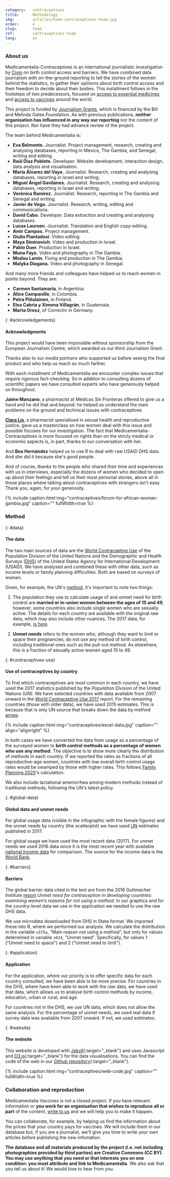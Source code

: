 ```yaml
---
category:   contraceptives
title:      Methodology
img:        articles/home-contraceptives-team.jpg
order:      4
slug:       team
ref:        contraceptives-team
lang:       en
---
```


<div class="container page-content" markdown="1">
<div class="page-content-container" markdown="1">

### About us

Medicamentalia-Contraceptives is an international journalistic investigation by [Civio](www.civio.es) on birth control access and barriers. We have combined data journalism with on-the-ground reporting to tell the stories of the women behind the statistics, to gather their opinions about birth control access and their freedom to decide about their bodies. This installment follows in the footsteps of two predecessors, focused on [access to essential medicines](https://medicamentalia.org/access/) and [access to vaccines](https://medicamentalia.org/vaccines/) around the world.

This project is funded by [Journalism Grants](https://journalismgrants.org/), which is financed by the Bill and Melinda Gates Foundation. As with previous publications, **neither organisation has influenced in any way our reporting** nor the content of this project. Nor have they had advance review of the project. 

The team behind Medicamentalia is:

+ **Eva Belmonte.** Journalist. Project management, research, creating and analysing databases, reporting in Mexico, The Gambia, and Senegal, writing and editing.
+ **Raúl Díaz Poblete.** Developer. Website development, interaction design, data analysis and visualisation.
+ **María Álvarez del Vayo.** Journalist. Research, creating and analysing databases, reporting in Israel and writing.
+ **Miguel Ángel Gavilanes.** Journalist. Research, creating and analysing databases, reporting in Israel and writing.
+ **Verónica Ramírez.** Journalist. Research, reporting in The Gambia and Senegal and writing.
+ **Javier de Vega.** Journalist. Research, writing, editing and communications.
+ **David Cabo.** Developer. Data extraction and creating and analysing databases.
+ **Lucas Laursen.** Journalist. Translation and English copy-editing.
+ **Amir Campos.** Project management.
+ **Giulio Piantadosi**. Video editing.
+ **Maya Siminovich.** Video and production in Israel.
+ **Pablo Duer.** Production in Israel.
+ **Muna Faye.** Video and photography in The Gambia. 
+ **Modou Lamin.** Fixing and production in The Gambia.
+ **Malyka Diagana.** Video and photography in Senegal.


And many more friends and colleagues have helped us to reach women in points beyond. They are:

+ **Carmen Santamaría**, in Argentina.
+ **Alice Campanille**, in Colombia.
+ **Petra Piitulainen**, in Finland.
+ **Elsa Cabria y Ximena Villagrán**, in Guatemala.
+ **Marta Orosz**, of Correctiv in Germany.


{: #acknowledgements}
#### Acknowledgments

This project would have been impossible without sponsorship from the European Journalism Centre, which awarded us our third Journalism Grant.

Thanks also to our *media partners* who supported us before seeing the final product and who help us reach so much farther.

With each installment of Medicamentalia we encounter complex issues that require rigorous fact-checking. So in addition to consulting dozens of scientific papers we have consulted experts who have generously helped us throughout. 

**Jaime Manzano**, a pharmacist at Médicos Sin Fronteras offered to give us a hand and he did that and beyond: he helped us understand the main problems on the ground and technical issues with contraceptives

**[Clara Lis](https://twitter.com/claratimonel)**, a pharmacist specialised in sexual health and reproductive justice, gave us a masterclass on how women deal with this issue and possible focuses for our investigation. The fact that Medicamentalia-Contraceptives is more focused on rights than on the stricly medical or economic aspects is, in part, thanks to our conversation with her.

And **Bea Hernández** helped us to use R to deal with raw USAID DHS data. And she did it because she's good people.  

And of course, thanks to the people who shared their time and experiences with us in interviews, especially the dozens of women who decided to open up about their feelings and tell us their most personal stories, above all in those places where talking about contraceptives with strangers isn't easy. Thank you, again, for your generosity.


{% include caption.html img="contraceptives/forum-for-african-woman-gambia.jpg" caption="" fullWidth=true %}


### Method

{: #data}
#### The data

The two main sources of data are the [World Contraceptive Use](http://www.un.org/en/development/desa/population/publications/dataset/contraception/wcu2017.shtml) of the Population Division of the United Nations and the Demographic and Health Surveys ([DHS](https://www.statcompiler.com/en/)) of the United States Agency for International Development (USAID). We have analysed and combined these with other data, such as income levels or family planning difficulties. Both are based on surveys of women. 

Given, for example, the UN's [method](http://www.un.org/en/development/desa/population/publications/dataset/contraception/wcu2017/UNPD_WCU2017_Methodology.pdf), it's important to note two things: 

1. The population they use to calculate usage of and unmet need for birth control are **married or in-union women between the ages of 15 and 49**, however, some countries also include single women who are sexually active. The details for each country are available with the original raw data, which may also include other nuances. The 2017 data, for example, [is here](http://www.un.org/en/development/desa/population/publications/dataset/contraception/wcu2017/UNPD_WCU2017_Country_Data_Survey-Based.xlsx). 

2. **Unmet needs** refers to the women who, although they want to limit or space their pregnancies, do not use any method of birth control, including traditional ones such as the pull-out method. As elsewhere, this is a fraction of sexually active women aged 15 to 49.

{: #contraceptives-use}
#### Use of contraceptives by country

To find which contraceptives are most common in each country, we have used the 2017 statistics published by the *Population Division* of the United Nations (UN). We have selected countries with data available from 2007 onward in the [World Contraceptive Use 2017](http://www.un.org/en/development/desa/population/publications/dataset/contraception/wcu2017.shtml) report. For the remaining countries (those with older data), we have used 2015 estimates. This is because that is only UN source that breaks down the data by method  [annex](http://www.un.org/en/development/desa/population/publications/dataset/contraception/wcu2015/annex-tables.xlsx).

{% include caption.html img="contraceptives/excel-data.jpg" caption="" align="alignright" %}

In both cases we have converted the data from usage as a percentage of the surveyed women to **birth control methods as a percentage of women who use any method.** The objective is to show more clearly the distribution of methods in each country. If we reported the rates as fractions of all reproductive-age women, countries with low overall birth control usage rates would be swamped by those with higher rates. This follows [Family Planning 2020](http://www.familyplanning2020.org/)'s calculation. 

We also include lactational amenorrhea among modern methods instead of traditional methods, following the UN's latest policy.

{: #global-data}
#### Global data and unmet needs

For global usage data (visible in the infographic with the female figures) and the unmet needs by country (the scatterplot) we have used [UN](http://www.un.org/en/development/desa/population/theme/family-planning/cp_model.shtml) estimates published in 2017. 

For global usage we have used the most recent data (2017). For unmet needs we used 2016 data since it is the most recent year with available [national income data](https://blogs.worldbank.org/opendata/new-country-classifications-income-level-2017-2018) for comparison. The source for the income data is the [World Bank](https://datahelpdesk.worldbank.org/knowledgebase/articles/378831-why-use-gni-per-capita-to-classify-economies-into). 

{: #barriers}
#### Barriers

The global barrier data cited in the text are from the 2016 Guttmacher Institute [report](https://www.guttmacher.org/report/unmet-need-for-contraception-in-developing-countries) *Unmet need for contraception in developing countries: examining women’s reasons for not using a method*. In our graphics and for the country-level data we use in the application we needed to use the raw DHS data.

We use microdata downloaded from DHS in Stata format. We imported these into R, where we performed our analysis. We calculate the distribution in the variable `v375a`, "Main reason not using a method", but only for values determined in variable `v624`, "Unmet need". Specifically, for values 1 ("Unmet need to space") and 2 ("Unmet need to limit").

{: #application}
#### Application

For the application, where our priority is to offer specific data for each country consulted, we have been able to be more precise. For countries in the DHS, where have been able to work with the raw data, we have used that data, which allows us to analyse birth control methods by income, education, urban or rural, and age.

For countries not in the DHS, we use UN data, which does not allow the same analysis. For the percentage of unmet needs, we used real data if survey data was available from 2007 onward. If not, we used estimates.

{: #website}
#### The website

This website is developed with [Jekyll](https://jekyllrb.com/){:target="_blank"} and uses Javascript and [D3.js](https://d3js.org/){:target="_blank"} for the data visualisations. You can find the code of the web in our [Github repository](https://github.com/civio/medicamentalia){:target="_blank"}.


{% include caption.html img="contraceptives/web-code.jpg" caption="" fullWidth=true %}


### Collaboration and reproduction

Medicamentalia Vaccines is not a closed project. If you have relevant information or **you work for an organisation that wishes to reproduce all or part** of the content, [write to us](mailto:contacto@civio.es) and we will help you to make it happen.

You can collaborate, for example, by helping us find the information about the prices that your country pays for vaccines. We will include them in our database but, if you are a journalist, we'll give you time to write your own articles before publishing the new infomation.

**The database and all materials produced by the project (i.e. not including photographies provided by third parties) are Creative Commons (CC BY). You may use anything that you need or that interests you on one condition: you must attribute and link to Medicamentalia**. We also ask that you tell us about it! We would love to hear from you.

</div>
</div>